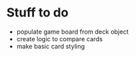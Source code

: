 # Stuff to do
* populate game board from deck object
* create logic to compare cards
* make basic card styling